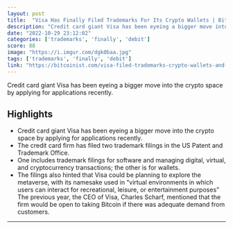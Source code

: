 ```yaml
---
layout: post
title:  "Visa Has Finally Filed Trademarks For Its Crypto Wallets | Bitcoinist.com"
description: "Credit card giant Visa has been eyeing a bigger move into the crypto space by applying for applications recently."
date: "2022-10-29 23:12:02"
categories: ['trademarks', 'finally', 'debit']
score: 88
image: "https://i.imgur.com/dgk0baa.jpg"
tags: ['trademarks', 'finally', 'debit']
link: "https://bitcoinist.com/visa-filed-trademarks-crypto-wallets-and-metaverse/#amp_tf=From%20%251%24s&amp;aoh=16670583971347&amp;referrer=https%3A%2F%2Fwww.google.com&amp;ampshare=https%3A%2F%2Fbitcoinist.com%2Fvisa-filed-trademarks-crypto-wallets-and-metaverse%2F"
---
```


Credit card giant Visa has been eyeing a bigger move into the crypto space by applying for applications recently.

## Highlights

- Credit card giant Visa has been eyeing a bigger move into the crypto space by applying for applications recently.
- The credit card firm has filed two trademark filings in the US Patent and Trademark Office.
- One includes trademark filings for software and managing digital, virtual, and cryptocurrency transactions; the other is for wallets.
- The filings also hinted that Visa could be planning to explore the metaverse, with its namesake used in “virtual environments in which users can interact for recreational, leisure, or entertainment purposes” The previous year, the CEO of Visa, Charles Scharf, mentioned that the firm would be open to taking Bitcoin if there was adequate demand from customers.

---
